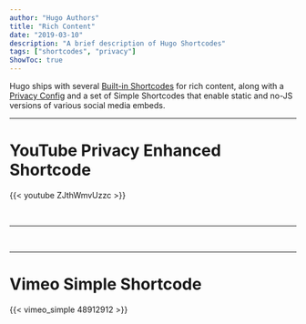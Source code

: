 ```yaml
---
author: "Hugo Authors"
title: "Rich Content"
date: "2019-03-10"
description: "A brief description of Hugo Shortcodes"
tags: ["shortcodes", "privacy"]
ShowToc: true
---
```


Hugo ships with several [Built-in Shortcodes](https://gohugo.io/content-management/shortcodes/#use-hugos-built-in-shortcodes) for rich content, along with a [Privacy Config](https://gohugo.io/about/hugo-and-gdpr/) and a set of Simple Shortcodes that enable static and no-JS versions of various social media embeds.
<!--more-->

---

# YouTube Privacy Enhanced Shortcode

{{< youtube ZJthWmvUzzc >}}

<br>

---

<!--# Twitter Simple Shortcode

{{< twitter_simple 1085870671291310081 >}}
-->

<br>

---

# Vimeo Simple Shortcode

{{< vimeo_simple 48912912 >}}

